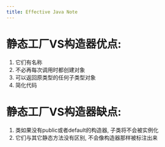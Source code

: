 ```yaml
---
title: Effective Java Note
---
```

# 静态工厂VS构造器优点:
  1. 它们有名称
  2. 不必再每次调用时都创建对象
  3. 可以返回原类型的任何子类型对象
  4. 简化代码

# 静态工厂VS构造器缺点:
  1. 类如果没有public或者default的构造器, 子类将不会被实例化
  2. 它们与其它静态方法没有区别, 不会像构造器那样被标注出来
